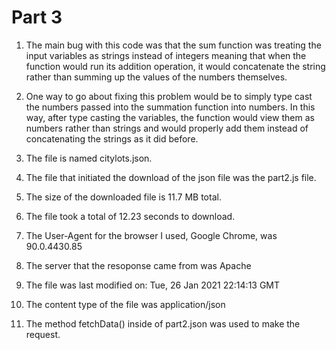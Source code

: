 # Part 3
1) The main bug with this code was that the sum function was treating the input variables as strings instead of integers meaning that when the function would run its addition operation, it would concatenate the string rather than summing up the values of the numbers themselves.

2) One way to go about fixing this problem would be to simply type cast the numbers passed into the summation function into numbers. In this way, after type casting the variables, the function would view them as numbers rather than strings and would properly add them instead of concatenating the strings as it did before.

3) The file is named citylots.json.

4) The file that initiated the download of the json file was the part2.js file.

5) The size of the downloaded file is 11.7 MB total.

6) The file took a total of 12.23 seconds to download.

7) The User-Agent for the browser I used, Google Chrome, was 90.0.4430.85

8) The server that the resoponse came from was Apache

9) The file was last modified on: Tue, 26 Jan 2021 22:14:13 GMT

10) The content type of the file was application/json

11) The method fetchData() inside of part2.json was used to make the request.